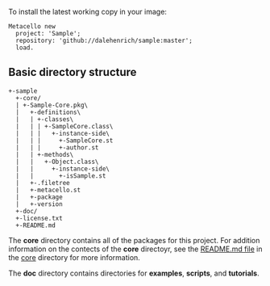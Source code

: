 To install the latest working copy in your image:

```Smalltalk
Metacello new
  project: 'Sample';
  repository: 'github://dalehenrich/sample:master';
  load.
```

## Basic directory structure

```
+-sample
  +-core/
  | +-Sample-Core.pkg\
  |   +-definitions\
  |   | +-classes\
  |   | | +-SampleCore.class\
  |   | |   +-instance-side\
  |   | |     +-SampleCore.st
  |   | |     +-author.st
  |   | +-methods\
  |   |   +-Object.class\
  |   |     +-instance-side\
  |   |       +-isSample.st
  |   +-.filetree
  |   +-metacello.st
  |   +-package
  |   +-version
  +-doc/
  +-license.txt
  +-README.md
```

The **core** directory contains all of the packages  for this project. 
For addition information on the contects of the **core** directoyr, see
the [README.md file](core/README.md) in the [core](core) directory for more information.

The **doc** directory contains directories for **examples**, **scripts**, and **tutorials**. 

